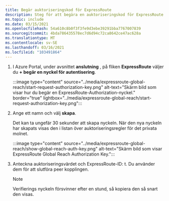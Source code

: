 ```yaml
---
title: Begär auktoriseringskod för ExpressRoute
description: Steg för att begära en auktoriseringskod för ExpressRoute.
ms.topic: include
ms.date: 03/15/2021
ms.openlocfilehash: 54a610c8b0f3f3fe9d3ebe39291bba7767007839
ms.sourcegitcommit: 4bda786435578ec7d6d94c72ca8642ce47ac628a
ms.translationtype: MT
ms.contentlocale: sv-SE
ms.lasthandoff: 03/16/2021
ms.locfileid: "103491864"
---
```

<!-- used in expressroute-global-reach-private-cloud.md and create-ipsec-tunnel.md -->

1. I Azure Portal, under avsnittet **anslutning** , på fliken **ExpressRoute** väljer du **+ begär en nyckel för autentisering**. 

   :::image type="content" source="../media/expressroute-global-reach/start-request-authorization-key.png" alt-text="Skärm bild som visar hur du begär en ExpressRoute-Authorization-nyckel." border="true" lightbox="../media/expressroute-global-reach/start-request-authorization-key.png":::

1. Ange ett namn och välj **skapa**. 
      
   Det kan ta ungefär 30 sekunder att skapa nyckeln. När den nya nyckeln har skapats visas den i listan över auktoriseringsregler för det privata molnet.

   :::image type="content" source="../media/expressroute-global-reach/show-global-reach-auth-key.png" alt-text="Skärm bild som visar ExpressRoute Global Reach Authorization Key.":::
  
1. Anteckna auktoriseringsvärdet och ExpressRoute-ID: t. Du använder dem för att slutföra peer kopplingen.  

   > [!NOTE]
   > Verifierings nyckeln försvinner efter en stund, så kopiera den så snart den visas.